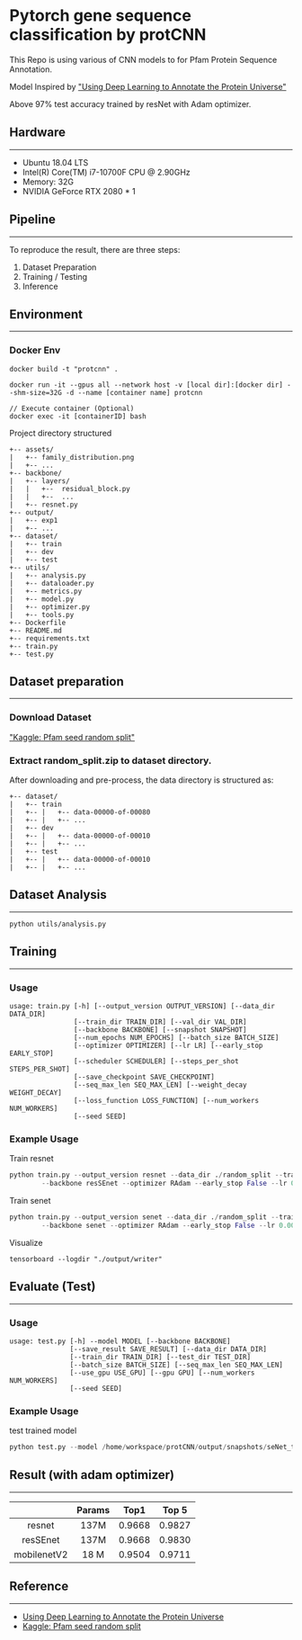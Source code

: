 # Pytorch gene sequence classification by protCNN

This Repo is using various of CNN models to for Pfam Protein Sequence Annotation.

Model Inspired by ["Using Deep Learning to Annotate the Protein Universe"](https://www.biorxiv.org/content/10.1101/626507v3.full.pdf)

Above 97% test accuracy trained by resNet with Adam optimizer.

## Hardware
-----------
- Ubuntu 18.04 LTS
- Intel(R) Core(TM) i7-10700F CPU @ 2.90GHz
- Memory: 32G
- NVIDIA GeForce RTX 2080 * 1

## Pipeline
-----------
To reproduce the result, there are three steps:
1. Dataset Preparation
2. Training / Testing
3. Inference

## Environment
-----------
### Docker Env
```
docker build -t "protcnn" .

docker run -it --gpus all --network host -v [local dir]:[docker dir] --shm-size=32G -d --name [container name] protcnn

// Execute container (Optional)
docker exec -it [containerID] bash
```
Project directory structured
```
+-- assets/
|   +-- family_distribution.png
|   +-- ...
+-- backbone/
|   +-- layers/
|   |   +--  residual_block.py
|   |   +--  ...
|   +-- resnet.py
+-- output/
|   +-- exp1
|   +-- ...
+-- dataset/
|   +-- train
|   +-- dev
|   +-- test
+-- utils/
|   +-- analysis.py
|   +-- dataloader.py
|   +-- metrics.py
|   +-- model.py
|   +-- optimizer.py
|   +-- tools.py
+-- Dockerfile
+-- README.md
+-- requirements.txt
+-- train.py
+-- test.py
```

## Dataset preparation
---------------

### Download Dataset
["Kaggle: Pfam seed random split"](https://console.cloud.google.com/storage/browser/brain-genomics-public/research/proteins/pfam/random_split)

### Extract random_split.zip to dataset directory.
After downloading and pre-process, the data directory is structured as:
```
+-- dataset/
|   +-- train
|   +-- |   +-- data-00000-of-00080
|   +-- |   +-- ...
|   +-- dev
|   +-- |   +-- data-00000-of-00010
|   +-- |   +-- ...
|   +-- test
|   +-- |   +-- data-00000-of-00010
|   +-- |   +-- ...
```
## Dataset Analysis
---------------
```
python utils/analysis.py
```

## Training
---------------
### Usage

```
usage: train.py [-h] [--output_version OUTPUT_VERSION] [--data_dir DATA_DIR]
                [--train_dir TRAIN_DIR] [--val_dir VAL_DIR]
                [--backbone BACKBONE] [--snapshot SNAPSHOT]
                [--num_epochs NUM_EPOCHS] [--batch_size BATCH_SIZE]
                [--optimizer OPTIMIZER] [--lr LR] [--early_stop EARLY_STOP]
                [--scheduler SCHEDULER] [--steps_per_shot STEPS_PER_SHOT]
                [--save_checkpoint SAVE_CHECKPOINT]
                [--seq_max_len SEQ_MAX_LEN] [--weight_decay WEIGHT_DECAY]
                [--loss_function LOSS_FUNCTION] [--num_workers NUM_WORKERS]
                [--seed SEED]
```

### Example Usage

Train resnet

```python
python train.py --output_version resnet --data_dir ./random_split --train_dir train --val_dir val --num_epochs 10 --batch_size 256 \
        --backbone resSEnet --optimizer RAdam --early_stop False --lr 0.005 --weight_decay 0 --loss_function categorical --num_workers 8 
```

Train senet

```python
python train.py --output_version senet --data_dir ./random_split --train_dir train --val_dir val --num_epochs 10 --batch_size 256 \
        --backbone senet --optimizer RAdam --early_stop False --lr 0.005 --weight_decay 0 --loss_function categorical --num_workers 8 
```

Visualize

```
tensorboard --logdir "./output/writer"
```
## Evaluate (Test) 
---------------
### Usage

```
usage: test.py [-h] --model MODEL [--backbone BACKBONE]
               [--save_result SAVE_RESULT] [--data_dir DATA_DIR]
               [--train_dir TRAIN_DIR] [--test_dir TEST_DIR]
               [--batch_size BATCH_SIZE] [--seq_max_len SEQ_MAX_LEN]
               [--use_gpu USE_GPU] [--gpu GPU] [--num_workers NUM_WORKERS]
               [--seed SEED]
```

### Example Usage

test trained model

```python
python test.py --model /home/workspace/protCNN/output/snapshots/seNet_test/epoch_8iter_1001.pth --backbone resnet --data_dir ./random_split --train_dir train --test_dir test --batch_size 256 --seq_max_len 120 --num_workers 8 
```

## Result (with adam optimizer)
---------------

|       |Params|  Top1  | Top 5 |
|:-----:|:----:| :----: | :----:|
| resnet |137M| 0.9668  | 0.9827 |
| resSEnet |137M| 0.9668  | 0.9830 |
| mobilenetV2 |18 M| 0.9504  | 0.9711 |

## Reference
---------------
- [Using Deep Learning to Annotate the Protein Universe](https://www.biorxiv.org/content/10.1101/626507v3.full.pdf)
- [Kaggle: Pfam seed random split](https://console.cloud.google.com/storage/browser/brain-genomics-public/research/proteins/pfam/random_split)